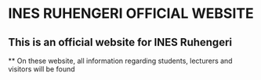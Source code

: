 # INES RUHENGERI OFFICIAL WEBSITE
## This is an official website for INES Ruhengeri
** On these website, all information regarding students, lecturers and visitors will be found

